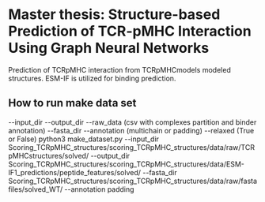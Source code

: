 # Master thesis: Structure-based Prediction of TCR-pMHC Interaction Using Graph Neural Networks
Prediction of TCRpMHC interaction from TCRpMHCmodels modeled structures. ESM-IF is utilized for binding prediction.

How to run make data set 
------------
--input_dir 
--output_dir
--raw_data (csv with complexes partition and binder annotation)
--fasta_dir 
--annotation (multichain or padding)
--relaxed (True or False)
    python3 make_dataset.py --input_dir Scoring_TCRpMHC_structures/scoring_TCRpMHC_structures/data/raw/TCRpMHCstructures/solved/ --output_dir Scoring_TCRpMHC_structures/scoring_TCRpMHC_structures/data/ESM-IF1_predictions/peptide_features/solved/ --fasta_dir Scoring_TCRpMHC_structures/scoring_TCRpMHC_structures/data/raw/fastafiles/solved_WT/ --annotation padding

